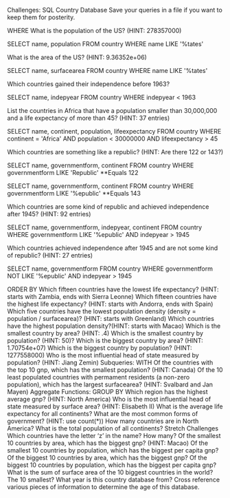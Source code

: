 Challenges: SQL Country Database
Save your queries in a file if you want to keep them for posterity.

WHERE
What is the population of the US? (HINT: 278357000)
    
SELECT name, population
FROM country
WHERE name 
LIKE '%tates'

What is the area of the US? (HINT: 9.36352e+06)

SELECT name, surfacearea
FROM country
WHERE name 
LIKE '%tates'

Which countries gained their independence before 1963?

SELECT name, indepyear
FROM country
WHERE indepyear < 1963

List the countries in Africa that have a population smaller than 30,000,000 and a life expectancy of more than 45? (HINT: 37 entries)

SELECT name, continent, population, lifeexpectancy
FROM country
WHERE continent = 'Africa'
AND population < 30000000
AND	lifeexpectancy > 45

Which countries are something like a republic? (HINT: Are there 122 or 143?)

SELECT name, governmentform, continent
FROM country
WHERE governmentform
LIKE 'Republic'
**Equals 122

SELECT name, governmentform, continent
FROM country
WHERE governmentform
LIKE '%epublic'
**Equals 143

Which countries are some kind of republic and achieved independence after 1945? (HINT: 92 entries)

SELECT name, governmentform, indepyear, continent 
FROM country
WHERE governmentform
LIKE '%epublic'
AND indepyear > 1945

Which countries achieved independence after 1945 and are not some kind of republic? (HINT: 27 entries)

SELECT name, governmentform
FROM country
WHERE governmentform
NOT
LIKE '%epublic'
AND indepyear > 1945

ORDER BY
Which fifteen countries have the lowest life expectancy? (HINT: starts with Zambia, ends with Sierra Leonne)
Which fifteen countries have the highest life expectancy? (HINT: starts with Andorra, ends with Spain)
Which five countries have the lowest population density (density = population / surfacearea)? (HINT: starts with Greenland)
Which countries have the highest population density?(HINT: starts with Macao)
Which is the smallest country by area? (HINT: .4)
Which is the smallest country by population? (HINT: 50)?
Which is the biggest country by area? (HINT: 1.70754e+07)
Which is the biggest country by population? (HINT: 1277558000)
Who is the most influential head of state measured by population? (HINT: Jiang Zemin)
Subqueries: WITH
Of the countries with the top 10 gnp, which has the smallest population? (HINT: Canada)
Of the 10 least populated countries with permament residents (a non-zero population), which has the largest surfacearea? (HINT: Svalbard and Jan Mayen)
Aggregate Functions: GROUP BY
Which region has the highest average gnp? (HINT: North America)
Who is the most influential head of state measured by surface area? (HINT: Elisabeth II)
What is the average life expectancy for all continents?
What are the most common forms of government? (HINT: use count(*))
How many countries are in North America?
What is the total population of all continents?
Stretch Challenges
Which countries have the letter ‘z’ in the name? How many?
Of the smallest 10 countries by area, which has the biggest gnp? (HINT: Macao)
Of the smallest 10 countries by population, which has the biggest per capita gnp?
Of the biggest 10 countries by area, which has the biggest gnp?
Of the biggest 10 countries by population, which has the biggest per capita gnp?
What is the sum of surface area of the 10 biggest countries in the world? The 10 smallest?
What year is this country database from? Cross reference various pieces of information to determine the age of this database.